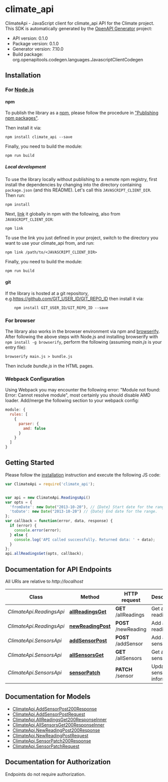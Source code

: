 # climate_api

ClimateApi - JavaScript client for climate_api
API for the Climate project.
This SDK is automatically generated by the [OpenAPI Generator](https://openapi-generator.tech) project:

- API version: 0.1.0
- Package version: 0.1.0
- Generator version: 7.10.0
- Build package: org.openapitools.codegen.languages.JavascriptClientCodegen

## Installation

### For [Node.js](https://nodejs.org/)

#### npm

To publish the library as a [npm](https://www.npmjs.com/), please follow the procedure in ["Publishing npm packages"](https://docs.npmjs.com/getting-started/publishing-npm-packages).

Then install it via:

```shell
npm install climate_api --save
```

Finally, you need to build the module:

```shell
npm run build
```

##### Local development

To use the library locally without publishing to a remote npm registry, first install the dependencies by changing into the directory containing `package.json` (and this README). Let's call this `JAVASCRIPT_CLIENT_DIR`. Then run:

```shell
npm install
```

Next, [link](https://docs.npmjs.com/cli/link) it globally in npm with the following, also from `JAVASCRIPT_CLIENT_DIR`:

```shell
npm link
```

To use the link you just defined in your project, switch to the directory you want to use your climate_api from, and run:

```shell
npm link /path/to/<JAVASCRIPT_CLIENT_DIR>
```

Finally, you need to build the module:

```shell
npm run build
```

#### git

If the library is hosted at a git repository, e.g.https://github.com/GIT_USER_ID/GIT_REPO_ID
then install it via:

```shell
    npm install GIT_USER_ID/GIT_REPO_ID --save
```

### For browser

The library also works in the browser environment via npm and [browserify](http://browserify.org/). After following
the above steps with Node.js and installing browserify with `npm install -g browserify`,
perform the following (assuming *main.js* is your entry file):

```shell
browserify main.js > bundle.js
```

Then include *bundle.js* in the HTML pages.

### Webpack Configuration

Using Webpack you may encounter the following error: "Module not found: Error:
Cannot resolve module", most certainly you should disable AMD loader. Add/merge
the following section to your webpack config:

```javascript
module: {
  rules: [
    {
      parser: {
        amd: false
      }
    }
  ]
}
```

## Getting Started

Please follow the [installation](#installation) instruction and execute the following JS code:

```javascript
var ClimateApi = require('climate_api');


var api = new ClimateApi.ReadingsApi()
var opts = {
  'fromDate': new Date("2013-10-20"), // {Date} Start date for the range.
  'toDate': new Date("2013-10-20") // {Date} End date for the range.
};
var callback = function(error, data, response) {
  if (error) {
    console.error(error);
  } else {
    console.log('API called successfully. Returned data: ' + data);
  }
};
api.allReadingsGet(opts, callback);

```

## Documentation for API Endpoints

All URIs are relative to *http://localhost*

Class | Method | HTTP request | Description
------------ | ------------- | ------------- | -------------
*ClimateApi.ReadingsApi* | [**allReadingsGet**](docs/ReadingsApi.md#allReadingsGet) | **GET** /allReadings | Get all readings
*ClimateApi.ReadingsApi* | [**newReadingPost**](docs/ReadingsApi.md#newReadingPost) | **POST** /newReading | Add a new reading
*ClimateApi.SensorsApi* | [**addSensorPost**](docs/SensorsApi.md#addSensorPost) | **POST** /addSensor | Add a new sensor
*ClimateApi.SensorsApi* | [**allSensorsGet**](docs/SensorsApi.md#allSensorsGet) | **GET** /allSensors | Get all sensors
*ClimateApi.SensorsApi* | [**sensorPatch**](docs/SensorsApi.md#sensorPatch) | **PATCH** /sensor | Update sensor information


## Documentation for Models

 - [ClimateApi.AddSensorPost200Response](docs/AddSensorPost200Response.md)
 - [ClimateApi.AddSensorPostRequest](docs/AddSensorPostRequest.md)
 - [ClimateApi.AllReadingsGet200ResponseInner](docs/AllReadingsGet200ResponseInner.md)
 - [ClimateApi.AllSensorsGet200ResponseInner](docs/AllSensorsGet200ResponseInner.md)
 - [ClimateApi.NewReadingPost200Response](docs/NewReadingPost200Response.md)
 - [ClimateApi.NewReadingPostRequest](docs/NewReadingPostRequest.md)
 - [ClimateApi.SensorPatch200Response](docs/SensorPatch200Response.md)
 - [ClimateApi.SensorPatchRequest](docs/SensorPatchRequest.md)


## Documentation for Authorization

Endpoints do not require authorization.

